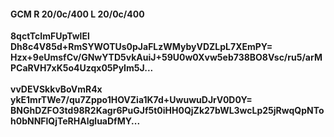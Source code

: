 #### GCM R 20/0c/400 L 20/0c/400
**8qctTcImFUpTwlEl**<br/>**Dh8c4V85d+RmSYWOTUs0pJaFLzWMybyVDZLpL7XEmPY=**<br/>**Hzx+9eUmsfCv/GNwYTD5vkAuiJ+59U0w0Xvw5eb738BO8Vsc/ru5/arMPCaRVH7xK5o4Uzqx05PyIm5J...**<br/><br/>
**vvDEVSkkvBoVmR4x**<br/>**ykE1mrTWe7/qu7Zppo1HOVZia1K7d+UwuwuDJrV0D0Y=**<br/>**BNGhDZFO3td98R2Kagr6PuGJf5t0iHH0QjZk27bWL3wcLp25jRwqQpNToh0bNNFlQjTeRHAlgluaDfMY...**